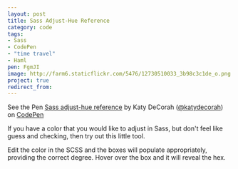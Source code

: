 ```yaml
---
layout: post
title: Sass Adjust-Hue Reference
category: code
tags:
- Sass
- CodePen
- "time travel"
- Haml
pen: FgmJI
image: http://farm6.staticflickr.com/5476/12730510033_3b98c3c1de_o.png
project: true
redirect_from:
---
```


<p data-height="500" data-theme-id="300" data-slug-hash="FgmJI" data-user="katydecorah" data-default-tab="result" class='codepen'>See the Pen <a href='http://codepen.io/katydecorah/pen/FgmJI'>Sass adjust-hue reference</a> by Katy DeCorah (<a href='http://codepen.io/katydecorah'>@katydecorah</a>) on <a href='http://codepen.io'>CodePen</a></p>

If you have a color that you would like to adjust in Sass, but don't feel like guess and checking, then try out this little tool.

Edit the color in the SCSS and the boxes will populate appropriately, providing the correct degree. Hover over the box and it will reveal the hex.